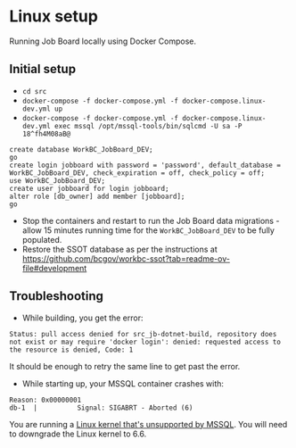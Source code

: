 # Linux setup

Running Job Board locally using Docker Compose.

## Initial setup
- `cd src`
- `docker-compose -f docker-compose.yml -f docker-compose.linux-dev.yml up`
- `docker-compose -f docker-compose.yml -f docker-compose.linux-dev.yml exec mssql /opt/mssql-tools/bin/sqlcmd -U sa -P 18^fh4M08aB@`
```
create database WorkBC_JobBoard_DEV;
go
create login jobboard with password = 'password', default_database = WorkBC_JobBoard_DEV, check_expiration = off, check_policy = off;
use WorkBC_JobBoard_DEV;
create user jobboard for login jobboard;
alter role [db_owner] add member [jobboard];
go
```
- Stop the containers and restart to run the Job Board data migrations - allow 15 minutes running time for the `WorkBC_JobBoard_DEV` to be fully populated.
- Restore the SSOT database as per the instructions at https://github.com/bcgov/workbc-ssot?tab=readme-ov-file#development

## Troubleshooting

- While building, you get the error:
```
Status: pull access denied for src_jb-dotnet-build, repository does not exist or may require 'docker login': denied: requested access to the resource is denied, Code: 1
```
It should be enough to retry the same line to get past the error.
- While starting up, your MSSQL container crashes with:
```
Reason: 0x00000001
db-1  |          Signal: SIGABRT - Aborted (6)
```
You are running a [Linux kernel that's unsupported by MSSQL](https://github.com/microsoft/mssql-docker/issues/868). You will need to downgrade the Linux kernel to 6.6.
